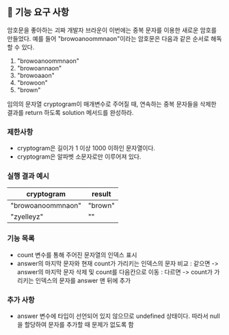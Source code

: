 ## 🚀 기능 요구 사항

암호문을 좋아하는 괴짜 개발자 브라운이 이번에는 중복 문자를 이용한 새로운 암호를 만들었다. 예를 들어 "browoanoommnaon"이라는 암호문은 다음과 같은 순서로 해독할 수 있다.

1. "browoanoommnaon"
2. "browoannaon"
3. "browoaaon"
4. "browoon"
5. "brown"

임의의 문자열 cryptogram이 매개변수로 주어질 때, 연속하는 중복 문자들을 삭제한 결과를 return 하도록 solution 메서드를 완성하라.

### 제한사항

- cryptogram은 길이가 1 이상 1000 이하인 문자열이다.
- cryptogram은 알파벳 소문자로만 이루어져 있다.

### 실행 결과 예시

| cryptogram        | result  |
| ----------------- | ------- |
| "browoanoommnaon" | "brown" |
| "zyelleyz"        | ""      |


### 기능 목록
- count 변수를 통해 주어진 문자열의 인덱스 표시
- answer의 마지막 문자와 현재 count가 가리키는 인덱스의 문자 비교 
: 같으면 -> answer의 마지막 문자 삭제 및 count를 다음칸으로 이동
: 다르면 -> count가 가리키는 인덱스의 문자를 answer 맨 뒤에 추가

### 추가 사항
- answer 변수에 타입이 선언되어 있지 않으므로 undefined 상태이다. 따라서 null을 할당하여 문자를 추가할 때 문제가 없도록 함

